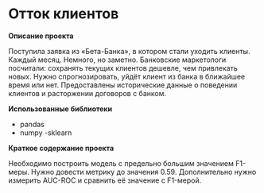 # Отток клиентов
**Описание проекта**

Поступила заявка из «Бета-Банка», в котором стали уходить клиенты. Каждый месяц. Немного, но заметно. Банковские маркетологи посчитали: сохранять текущих клиентов дешевле, чем привлекать новых.
Нужно спрогнозировать, уйдёт клиент из банка в ближайшее время или нет. Предоставлены исторические данные о поведении клиентов и расторжении договоров с банком.

**Использованные библиотеки**
- pandas
- numpy
 -sklearn

**Краткое содержание проекта**

Необходимо построить модель с предельно большим значением F1-меры. Нужно довести метрику до значения 0.59.
Дополнительно нужно измерить AUC-ROC и сравнить её значение с F1-мерой.
